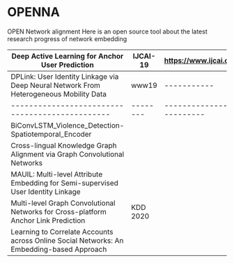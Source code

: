 # OPENNA
OPEN Network alignment
Here is an open source tool about the latest research progress of network embedding

|Deep Active Learning for Anchor User Prediction|IJCAI-19|https://www.ijcai.org/proceedings/2019/0298.pdf|
|-----------------------------------------------|--------|-----------------------------------------------|
|DPLink: User Identity Linkage via Deep Neural Network From Heterogeneous Mobility Data|www19|-----------|
|-----------------------------------------------|--------|-----------------------------------------------|
|BiConvLSTM_Violence_Detection-Spatiotemporal_Encoder|
|Cross-lingual Knowledge Graph Alignment via Graph Convolutional Networks|
|MAUIL: Multi-level Attribute Embedding for Semi-supervised User Identity Linkage|
|Multi-level Graph Convolutional Networks for Cross-platform Anchor Link Prediction|KDD 2020
|Learning to Correlate Accounts across Online Social Networks: An Embedding-based Approach



